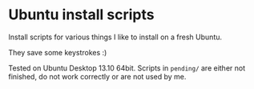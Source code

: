 # Ubuntu install scripts

Install scripts for various things I like to install on a fresh Ubuntu.

They save some keystrokes :)

Tested on Ubuntu Desktop 13.10 64bit. Scripts in `pending/` are either not finished, do not work correctly or are not used by me.
